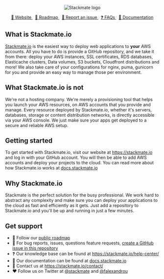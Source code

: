 <p align="center">
  <img src="https://raw.githubusercontent.com/stackmate-io/stackmate.io/main/stackmate-logo.png" alt="Stackmate logo" />
</p>

<p align="center">
  <a href="https://stackmate.io">
    🏡 Website
  </a>
  &nbsp;
  <a href="https://github.com/stackmate-io/stackmate.io/projects/1">
    🧭 Roadmap
  </a>
  &nbsp;
  <a href="https://github.com/stackmate-io/stackmate.io/issues/new">
    🐞 Report an issue
  </a>
  &nbsp;
  <a href="https://stackmate.io/help-center/">
    ❓ FAQs
  </a>
  &nbsp;
  <a href="https://docs.stackmate.io">
    📖 Documentation
  </a>
</p>


## What is Stackmate.io
[Stackmate.io](https://stackmate.io) is the easiest way to deploy web applications to **your** AWS accounts. All you have to do is provide a GitHub repository, and we take it from there: deploy your AWS instances, SSL certificates, RDS databases, Elasticache clusters, Data volumes, S3 buckets, Cloudfront distributions and more! We also take care of your configurations for nginx, puma, gunicorn for you and provide an easy way to manage those per environment.

## What Stackmate.io is not
We're not a hosting company. We're merely a provisioning tool that helps you launch your AWS resources, on AWS accounts that you provide and manage. Every resource deployed by Stackmate.io, whether it's servers, databases, storage or content distribution networks, is directly accessible via your AWS console. We just make sure your apps get deployed to a secure and reliable AWS setup.

## Getting started
To get started with Stackmate.io, visit our website at https://stackmate.io and log in with your GitHub account. You will then be able to add AWS accounts and deploy your projects to the cloud. You can read more about how Stackmate.io works at [docs.stackmate.io](https://docs.stackmate.io)

## Why Stackmate.io
Stackmate is the perfect solution for the busy professional. We work hard to abstract any complexity and make sure you can deploy your applications to the cloud as fast and efficiently as it gets. Just add a repository to Stackmate.io and you'll be up and running in just a few minutes.

## Get support
- 🧭 Follow our [public roadmap](https://github.com/stackmate-io/stackmate.io/projects/1)
- 🐞 For bug reports, issues, questions feature requests, [create a GitHub issue in this repository](https://github.com/stackmate-io/stackmate.io/issues/new)
- ❓ Our knowledge base can be found at https://stackmate.io/help-center/
- 📖 Our documentation can be found at [docs.stackmate.io](https://docs.stackmate.io)
- 📧 Contact us at https://stackmate.io/contact/
- ❤️ Follow us on Twitter at [@stackmate](https://twitter.com/stackmate) and [@falexandrou](https://twitter.com/falexandrou)
